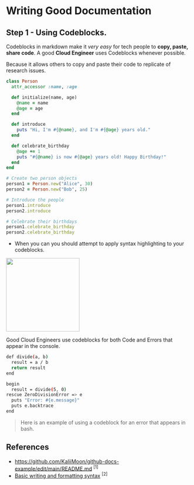 # Writing Good Documentation

## Step 1 - Using Codeblocks.

Codeblocks in markdown make it *very easy* for tech people to __copy, paste, share code__.
A good __Cloud Engineer__ uses Codeblocks whenever possible.

Because it allows others to copy and paste their code to replicate of research issues.

```ruby
class Person
  attr_accessor :name, :age

  def initialize(name, age)
    @name = name
    @age = age
  end

  def introduce
    puts "Hi, I'm #{@name}, and I'm #{@age} years old."
  end

  def celebrate_birthday
    @age += 1
    puts "#{@name} is now #{@age} years old! Happy Birthday!"
  end
end

# Create two person objects
person1 = Person.new("Alice", 30)
person2 = Person.new("Bob", 25)

# Introduce the people
person1.introduce
person2.introduce

# Celebrate their birthdays
person1.celebrate_birthday
person2.celebrate_birthday
```


- When you can you should attempt to apply syntax highlighting to your codeblocks.

<img width="200px" src="https://github.com/KaliiMoon/github-docs-example/assets/132712673/262f8913-65b9-424d-9690-ecbc3885d28b" />

Good Cloud Engineers use codeblocks for both Code and Errors that appear in the console.

```bash
def divide(a, b)
  result = a / b
  return result
end

begin
  result = divide(5, 0)
rescue ZeroDivisionError => e
  puts "Error: #{e.message}"
  puts e.backtrace
end
```

> Here is an example of using a codeblock for an error that appears in bash.

 ## References

 - https://github.com/KaliiMoon/github-docs-example/edit/main/README.md <sup>[1]</sup>
 - [Basic writing and formatting syntax](https://docs.github.com/en/get-started/writing-on-github/getting-started-with-writing-and-formatting-on-github/basic-writing-and-formatting-syntax) <sup>[2]</sup>
